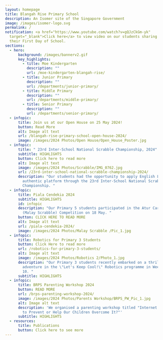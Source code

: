 ```yaml
---
layout: homepage
title: Blangah Rise Primary School
description: An Isomer site of the Singapore Government
image: /images/isomer-logo.svg
permalink: /
notification: <a href="https://www.youtube.com/watch?v=gQJzCkGm-yk"
  target="_blank">Click here</a> to view video on our students sharing about
  their First Day of School.
sections:
  - hero:
      background: /images/bannerv2.gif
      key_highlights:
        - title: Moe Kindergarten
          description: ""
          url: /moe-kindergarten-blangah-rise/
        - title: Junior Primary
          description: ""
          url: /departments/junior-primary/
        - title: Middle Primary
          description: ""
          url: /departments/middle-primary/
        - title: Senior Primary
          description: ""
          url: /departments/senior-primary/
  - infopic:
      title: Join us at our Open House on 25 May 2024!
      button: Read More
      alt: Image alt text
      url: /blangah-rise-primary-school-open-house-2024/
      image: /images/2024 Photos/Open House/Open_House_Poster.jpg
  - infopic:
      title: " 23rd Inter-School National Scrabble Championship, 2024"
      subtitle: HIGHLIGHTS
      button: Click here to read more
      alt: Image alt text
      image: /images/2024 Photos/Scrabble/IMG_0762.jpg
      url: /23rd-inter-school-national-scrabble-championship-2024/
      description: "Our students had the opportunity to apply English Language in an
        authentic platform through the 23rd Inter-School National Scrabble
        Championship. "
  - infopic:
      title: Piala Cendekia 2024
      subtitle: HIGHLIGHTS
      id: infopic
      description: "Our Primary 5 students participated in the Atur Cara Sahibba
        (Malay Scrabble) Competition on 18 May. "
      button: CLICK HERE TO READ MORE
      alt: Image alt text
      url: /piala-cendekia-2024/
      image: /images/2024 Photos/Malay Scrabble /Pic_1.jpg
  - infopic:
      title: Robotics for Primary 3 Students
      button: Click Here to read more
      url: /robotics-for-primary-3-students/
      alt: Image alt text
      image: /images/2024 Photos/Robotics 2/Photo_1.jpg
      description: "Our Primary 3 students recently embarked on a thrilling 5-session
        adventure in the \"Let's Keep Cool!\" Robotics programme in Week 9 and
        10. "
      subtitle: HIGHLIGHTS
  - infopic:
      title: BRPS Parenting Workshop 2024
      button: READ MORE
      url: /brps-parenting-workshop-2024/
      image: /images/2024 Photos/Parents Workshop/BRPS_PW_Pic_1.jpg
      alt: Image alt text
      description: 'We organised a parenting workshop titled "Internet Addiction: How
        to Prevent or Help Our Children Overcome It?"'
      subtitle: HIGHLIGHTS
  - resources:
      title: Publications
      button: Click here to see more
---
```

